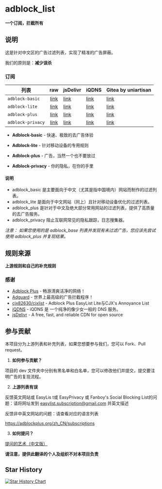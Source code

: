# adblock_list
**一个订阅，拦截所有**
## 说明

这是针对中文区的广告过滤列表，实现了精准的广告屏蔽。

我们的原则是：**减少误杀**

### 订阅
| 列表 	|  raw 	| jsDelivr	| iQDNS	| Gitea by uniartisan |
| --------------------------------	|:------------------:	| ----------------	|---------------------------------------------	|---------------------------------------------	|
| `adblock-basic` 	| [link](https://raw.githubusercontent.com/uniartisan/adblock_list/master/adblock.txt) 	| [link](https://cdn.jsdelivr.net/gh/uniartisan/adblock_list/adblock.txt) 	| [link](https://raw.iqiq.io/uniartisan/adblock_list/master/adblock.txt)  	|[link](https://code.uniartisan.com:8433/MirrorHub/adblock_list/raw/branch/master/adblock.txt)  	|
| `adblock-lite` 	| [link](https://raw.githubusercontent.com/uniartisan/adblock_list/master/adblock_lite.txt) 	| [link](https://cdn.jsdelivr.net/gh/uniartisan/adblock_list/adblock_lite.txt) 	| [link](https://raw.iqiq.io/uniartisan/adblock_list/master/adblock_lite.txt)  	|[link](https://code.uniartisan.com:8433/MirrorHub/adblock_list/raw/branch/master/adblock_lite.txt)  	|
| `adblock-plus` 	| [link](https://raw.githubusercontent.com/uniartisan/adblock_list/master/adblock_plus.txt) 	| [link](https://cdn.jsdelivr.net/gh/uniartisan/adblock_list/adblock_plus.txt)	| [link](https://raw.iqiq.io/uniartisan/adblock_list/master/adblock_plus.txt)	|[link](https://code.uniartisan.com:8433/MirrorHub/adblock_list/raw/branch/master/adblock_plus.txt)	|
| `adblock-privacy` 	| [link](https://raw.githubusercontent.com/uniartisan/adblock_list/master/adblock_privacy.txt) 	| [link](https://cdn.jsdelivr.net/gh/uniartisan/adblock_list/adblock_privacy.txt)	| [link](https://raw.iqiq.io/uniartisan/adblock_list/master/adblock_privacy.txt)	|[link](https://code.uniartisan.com:8433/MirrorHub/adblock_list/raw/branch/master/adblock_privacy.txt)


- **Adblock-basic** - 快速、极致的去广告体验

- **Adblock-lite** - 针对移动设备的专用规则

- **Adblock-plus** - 广告，当然一个也不要放过

- **Adblock-privacy** - 你的隐私，在你的手里

#### 说明
- adblock_basic 是主要面向于中文（尤其是指中国境内）网站而制作的过滤列表。
- adblock_lite  是面向于中文网站（同上）且针对移动设备优化的过滤列表。
- adblock_plus  是针对于中文及绝大部分常用网站的过滤列表，提供了高质量的去广告服务。
- adblock_privacy 阻止互联网常见的隐私跟踪，日志搜集器。

*注意： 如果您使用的是 adblock_base 列表并发现有未过滤广告，您应该先尝试使用 adblock_plus 并复现结果。*

## 规则来源
**上游规则和自己的补充规则**
### 感谢
- [Adblock Plus](https://adblockplus.org/) - 畅游清爽洁净的网络！
- [Adguard](https://adguard.com/) - 世界上最高级的广告拦截程序！
- [cjx82630/cjxlist](https://github.com/cjx82630/cjxlist) - Adblock Plus EasyList Lite与CJX's Annoyance List
- [iQDNS](https://www.v2ex.com/t/785666) - iQDNS 是 一个纯净的像少女一般的 DNS 服务。
- [jsDelivr](https://www.jsdelivr.com/) - A free, fast, and reliable CDN for open source
## 参与贡献
本项目分为上游列表和补充列表，如果您想要参与我们，您可以 Fork、Pull request。
1. **如何参与贡献？**

项目的 dev 文件夹中分别有黑名单和白名单，您可以修改他们并提交，提交要注明广告的复现流程。

2. **上游列表有误**

反馈英文网站或 EasyLis t或 EasyPrivacy 或 Fanboy's Social Blocking List的问题：请将网址发到  easylist.subscription@gmail.com 并英文描述

反馈非中英文网站的问题：请查看对应的语言列表

https://adblockplus.org/zh_CN/subscriptions

3. **如何提问？**

[提问的艺术（中文版）](https://github.com/ryanhanwu/How-To-Ask-Questions-The-Smart-Way/blob/master/README-zh_CN.md)

**请注意，提供此翻译的个人及组织不对本项目负责**


## Star History

[![Star History Chart](https://api.star-history.com/svg?repos=uniartisan/adblock_list&type=Timeline)](https://star-history.com/#uniartisan/adblock_list&Timeline)
